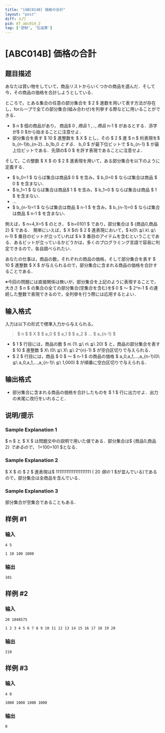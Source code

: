 ```yaml
---
title: "[ABC014B] 価格の合計"
layout: "post"
diff: 入门
pid: AT_abc014_2
tag: ['进制', '位运算']
---
```


# [ABC014B] 価格の合計

## 题目描述

[problemUrl]: https://atcoder.jp/contests/abc014/tasks/abc014_2

 あなたは買い物をしていて，商品リストからいくつかの商品を選んだ．そして今，その商品の価格を合計しようとしている．

 ところで，とある集合の任意の部分集合を $ 2 $ 進数を用いて表す方法が存在し，forループで全ての部分集合(組み合わせ)を列挙する際などに用いることができる．

- $ n $ 個の商品があり， 商品$ 0 $,商品$ 1 $,..,商品$ n-1 $ があるとする．添字が$ 0 $から始まることに注意せよ．
- 部分集合を表す $ 10 $ 進整数を $ X $ とし，その $ 2 $ 進 $ n $ 桁表現を$ b_{n-1}b_{n-2}...b_1b_0 $とする．$ b_0 $ が最下位ビットで $ b_{n-1} $ が最上位ビットである．先頭の$ 0 $ を許す表現であることに注意せよ．

そして，この整数 $ X $ の $ 2 $ 進表現を用いて，ある部分集合を以下のように定義する．

- $ b_0=1 $ ならば集合は商品$ 0 $ を含み，$ b_0=0 $ ならば集合は商品 $ 0 $ を含まない．
- $ b_1=1 $ ならば集合は商品$ 1 $ を含み，$ b_1=0 $ ならば集合は商品 $ 1 $ を含まない．
- ...
- $ b_{n-1}=1 $ ならば集合は商品 $ n-1 $ を含み，$ b_{n-1}=0 $ ならば集合は商品 $ n-1 $ を含まない．

例えば，$ n=4,X=5 $ のとき， $ b=0101 $ であり，部分集合は $ \{商品0,商品2\} $ である． 簡単にいえば，$ X $の $ 2 $ 進表現において，$ k(0\ ≦\ k\ ≦\ n-1) $ 番目のビットが立っていれば $ k $ 番目のアイテムを含むということである．あるビットが立っているかどうかは，多くのプログラミング言語で容易に判定できるので，各自調べられたい．

 あなたの仕事は，商品の数，それぞれの商品の価格，そして部分集合を表す $ 10 $ 進整数 $ X $ が与えられるので，部分集合に含まれる商品の価格を合計することである．

 ※今回の問題には直接関係は無いが，部分集合を上記のように表現することで，大きさ $ n $ の集合の全ての部分集合(空集合を含む)を$ 0 $ ～ $ 2^n-1 $ の連続した整数で表現できるので，全列挙を行う際には応用するとよい．

## 输入格式

入力は以下の形式で標準入力から与えられる。

> $ n $ $ X $ $ a_0 $ $ a_1 $ $ a_2 $ ... $ a_{n-1} $

- $ 1 $ 行目には，商品の数 $ n\ (1\ ≦\ n\ ≦\ 20) $ と，商品の部分集合を表す $ 10 $ 進整数 $ X\ (0\ ≦\ X\ ≦\ 2^{n}-1) $ が空白区切りで与えられる．
- $ 2 $ 行目には，商品 $ 0 $ ～ $ n-1 $ の商品の価格 $ a_0,a_1,...,a_{n-1}(0\ ≦\ a_0,a_1,...,a_{n-1}\ ≦\ 1,000) $ が順番に空白区切りで与えられる．

## 输出格式

- 部分集合に含まれる商品の価格を合計したものを $ 1 $ 行に出力せよ．出力の末尾に改行をいれること．

## 说明/提示

### Sample Explanation 1

$ n $ と $ X $ は問題文中の説明で用いた値である．部分集合は$ \{商品0,商品2\} $であるので，$ 1+100=101 $となる．

### Sample Explanation 2

$ X $ の $ 2 $ 進表現は$ 11111111111111111111 $($ 20 $個の$ 1 $が並んでいる)であるので，部分集合は全商品を含んでいる．

### Sample Explanation 3

部分集合が空集合であることもある．

## 样例 #1

### 输入

```
4 5
1 10 100 1000
```

### 输出

```
101
```

## 样例 #2

### 输入

```
20 1048575
1 2 3 4 5 6 7 8 9 10 11 12 13 14 15 16 17 18 19 20
```

### 输出

```
210
```

## 样例 #3

### 输入

```
4 0
1000 1000 1000 1000
```

### 输出

```
0
```

